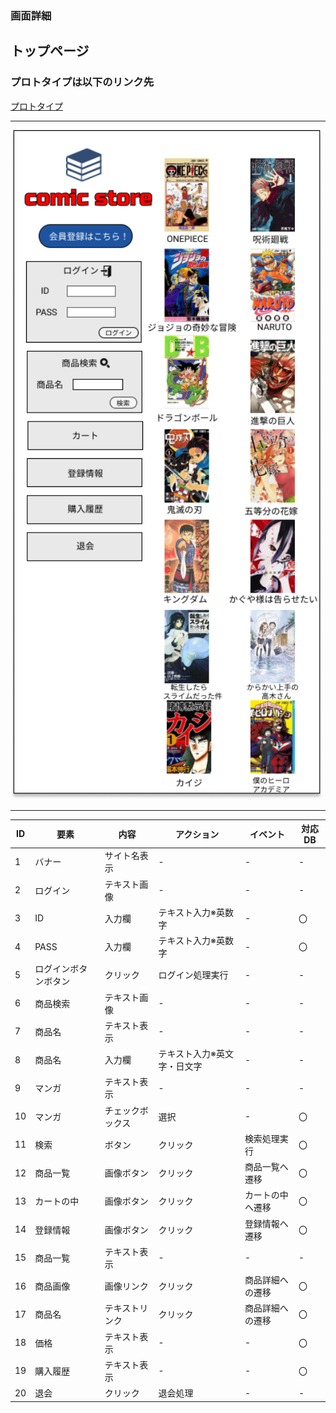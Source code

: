 ### 画面詳細
## トップページ
### プロトタイプは以下のリンク先
[プロトタイプ](https://www.figma.com/file/1qrEKi7iktAY3U27hFIezf/Untitled?node-id=0%3A1)
*****
<img src="../img/トップページ.png" width="500">

*****

| ID | 要素 | 内容 | アクション | イベント | 対応DB |
|----|------|------|-----------|----------|--------|
|1   |バナー|サイト名表示|-     |-         |-       |
|2   |ログイン|テキスト画像|-   |-         |-       |
|3   |ID|入力欄|テキスト入力※英数字|-         |〇      |
|4   |PASS|入力欄|テキスト入力※英数字|-         |〇      |
|5   |ログインボタンボタン|クリック|ログイン処理実行|- |- |
|6   |商品検索|テキスト画像|-   |-         |-      |
|7   |商品名|テキスト表示|-     |-        |-       |
|8   |商品名|入力欄|テキスト入力※英文字・日文字|-        |-       |
|9   |マンガ|テキスト表示|-     |-        |-       |
|10  |マンガ|チェックボックス|選択|-      |〇      |
|11  |検索  |ボタン|クリック   |検索処理実行|〇    |
|12  |商品一覧|画像ボタン|クリック|商品一覧へ遷移|〇|
|13  |カートの中|画像ボタン|クリック|カートの中へ遷移|〇|
|14  |登録情報|画像ボタン|クリック|登録情報へ遷移|〇|
|15  |商品一覧|テキスト表示|-     |-      |-        |
|16  |商品画像|画像リンク|クリック|商品詳細への遷移|〇|
|17  |商品名|テキストリンク|クリック|商品詳細への遷移|〇|
|18  |価格|テキスト表示|-       |-      |〇      |
|19  |購入履歴|テキスト表示|-     |-      |〇      |
|20  |退会   |クリック|退会処理   |-      |-       |
